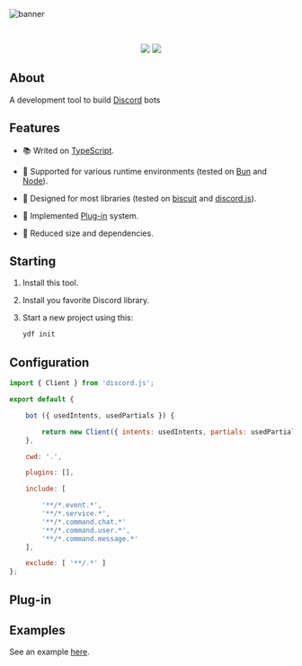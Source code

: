 ![banner](https://raw.githubusercontent.com/kh0wel/ydf/main/assets/banner.png)

<div align="center">
	<br />
	<p>
		<a href="https://www.npmjs.com/package/ydf"><img src="https://img.shields.io/npm/v/ydf.svg" /></a>
		<a href="https://www.npmjs.com/package/ydf"><img src="https://img.shields.io/npm/dt/ydf.svg" /></a>
	</p>
</div>

## About

A development tool to build [Discord](https://discord.com) bots

## Features

- 📚 Writed on [TypeScript](https://www.typescriptlang.org).

- 🧳 Supported for various runtime environments (tested on [Bun](https://bun.sh) and [Node](https://nodejs.org)).

- 🔌 Designed for most libraries (tested on [biscuit](https://biscuitjs.com) and [discord.js](https://discord.js.org)).

- 🧱 Implemented [Plug-in](https://en.wikipedia.org/wiki/Plug-in_%28computing%29) system.

- 🍂 Reduced size and dependencies.

## Starting

1. Install this tool.

2. Install you favorite Discord library.

3. Start a new project using this:

    ```bash
    ydf init
    ```

## Configuration

```js
import { Client } from 'discord.js';

export default {

	bot ({ usedIntents, usedPartials }) {

		return new Client({ intents: usedIntents, partials: usedPartials });
	},

	cwd: '.',

	plugins: [],

	include: [

		'**/*.event.*',
		'**/*.service.*',
		'**/*.command.chat.*'
		'**/*.command.user.*',
		'**/*.command.message.*'
	],

	exclude: [ '**/.*' ]
};
```

## Plug-in





## Examples

See an example [here](https://github.com/kh0wel/kobalt).
